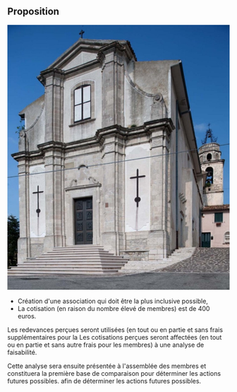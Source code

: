 ## Proposition

![Image of SGL](/masonry/1/esterno-S.-Maria-delle-Grazie-860x1024.jpg)
* Création d'une association qui doit être la plus inclusive possible,
* La cotisation (en raison du nombre élevé de membres) est de 400 euros.

Les redevances perçues seront utilisées (en tout ou en partie et sans frais supplémentaires pour la
Les cotisations perçues seront affectées (en tout ou en partie et sans autre frais pour les membres) à une analyse de faisabilité. 

Cette analyse sera ensuite présentée à l'assemblée des membres et constituera la première base de comparaison pour déterminer les actions futures possibles.
afin de déterminer les actions futures possibles.

